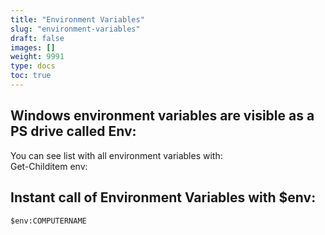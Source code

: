 ```yaml
---
title: "Environment Variables"
slug: "environment-variables"
draft: false
images: []
weight: 9991
type: docs
toc: true
---
```


## Windows environment variables are visible as a PS drive called Env:
 You can see list with all environment variables with:  
    Get-Childitem env:

##  Instant call of Environment Variables with $env:
    $env:COMPUTERNAME

